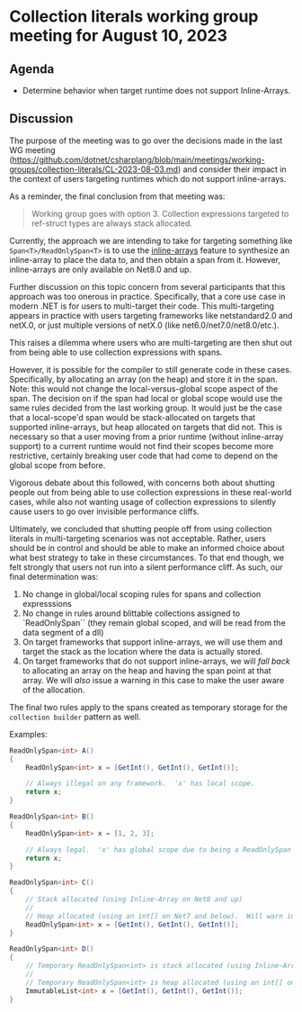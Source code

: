 # Collection literals working group meeting for August 10, 2023

## Agenda

* Determine behavior when target runtime does not support Inline-Arrays.

## Discussion

The purpose of the meeting was to go over the decisions made in the last WG meeting (https://github.com/dotnet/csharplang/blob/main/meetings/working-groups/collection-literals/CL-2023-08-03.md) and consider their impact in the context of users targeting runtimes which do not support inline-arrays.

As a reminder, the final conclusion from that meeting was:

> Working group goes with option 3. Collection expressions targeted to ref-struct types are always stack allocated.

Currently, the approach we are intending to take for targeting something like `Span<T>/ReadOnlySpan<T>` is to use the [inline-arrays](https://github.com/dotnet/csharplang/blob/main/proposals/csharp-12.0/inline-arrays.md) feature to synthesize an inline-array to place the data to, and then obtain a span from it.  However, inline-arrays are only available on Net8.0 and up.

Further discussion on this topic concern from several participants that this approach was too onerous in practice.  Specifically, that a core use case in modern .NET is for users to multi-target their code.  This multi-targeting appears in practice with users targeting frameworks like netstandard2.0 and netX.0, or just multiple versions of netX.0 (like net6.0/net7.0/net8.0/etc.).

This raises a dilemma where users who are multi-targeting are then shut out from being able to use collection expressions with spans.

However, it is possible for the compiler to still generate code in these cases.  Specifically, by allocating an array (on the heap) and store it in the span.  Note: this would not change the local-versus-global scope aspect of the span.  The decision on if the span had local or global scope would use the same rules decided from the last working group.  It would just be the case that a local-scope'd span would be stack-allocated on targets that supported inline-arrays, but heap allocated on targets that did not.  This is necessary so that a user moving from a prior runtime (without inline-array support) to a current runtime would not find their scopes become more restrictive, certainly breaking user code that had come to depend on the global scope from before.

Vigorous debate about this followed, with concerns both about shutting people out from being able to use collection expressions in these real-world cases, while also not wanting usage of collection expressions to silently cause users to go over invisible performance cliffs.

Ultimately, we concluded that shutting people off from using collection literals in multi-targeting scenarios was not acceptable. Rather, users should be in control and should be able to make an informed choice about what best strategy to take in these circumstances.  To that end though, we felt strongly that users not run into a silent performance cliff.  As such, our final determination was:

1. No change in global/local scoping rules for spans and collection expresssions
1. No change in rules around blittable collections assigned to `ReadOnlySpan<T>`` (they remain global scoped, and will be read from the data segment of a dll)
1. On target frameworks that support inline-arrays, we will use them and target the stack as the location where the data is actually stored.
1. On target frameworks that do not support inline-arrays, we will *fall back* to allocating an array on the heap and having the span point at that array.  We will *also* issue a warning in this case to make the user aware of the allocation.

The final two rules apply to the spans created as temporary storage for the `collection builder` pattern as well.

Examples:

```c#
ReadOnlySpan<int> A()
{
    ReadOnlySpan<int> x = [GetInt(), GetInt(), GetInt()];

    // Always illegal on any framework.  'x' has local scope.
    return x;
}

ReadOnlySpan<int> B()
{
    ReadOnlySpan<int> x = [1, 2, 3];

    // Always legal.  'x' has global scope due to being a ReadOnlySpan of constant blittable data.
    return x;
}

ReadOnlySpan<int> C()
{
    // Stack allocated (using Inline-Array on Net8 and up)
    //
    // Heap allocated (using an int[] on Net7 and below).  Will warn in that event.
    ReadOnlySpan<int> x = [GetInt(), GetInt(), GetInt()];
}

ReadOnlySpan<int> D()
{
    // Temporary ReadOnlySpan<int> is stack allocated (using Inline-Array on Net8 and up)
    //
    // Temporary ReadOnlySpan<int> is heap allocated (using an int[] on Net7 and below).  Will warn in that event.
    ImmutableList<int> x = [GetInt(), GetInt(), GetInt()];
}
```
